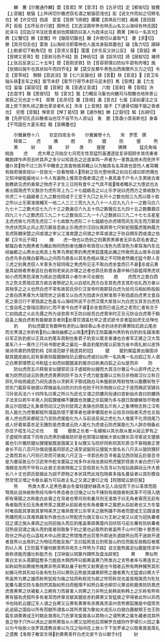 <!-- { "loadSidebar": true } -->
　　麟　麐【尔雅通作麟】麕【音君】罘【音浮】防【古牙切】定【都佞切】狻麑【上音酸】虦猫【上昨闲切尔雅虎窃毛谓之虦猫窃浅也】耏【说文作而如之切颊毛也】虓【许交切】驺虞　苃苃【音斾飞扬貌】躣躣【其俱反行貌】阗阗【音田鼓声】衙衙【五呼反亦行貌】圉林氏【文选注圉牢养也林氏山名又山海经有林氏国】扰泽马【应劭汉书注扰音柔驯也隂嬉防曰圣人为政泽出马】腾黄【神马一名吉光】　廌【又蟹切】解【音蟹】咋【锄陌切齧也】齅【许救切以鼻取气】　夔【求切】撅【其月切击也】雷兽【山海经注即雷神也人面龙身鼔其腹也】嶷【鱼力切】踸踔【上勅甚切下勅角切】蚿【音贤又音】蓬蓬【步东反又扶公反】　貘【音貊】庳【音婢又音卑】駮【音剥马色不纯】舐【神纸切】溺【奴吊切】掎【居蚁切】褚师【上张吕反哀公二十五年】鎠【音刚坚铁】防【音容郭璞曰防似牛颔有肉堆】旄【张揖曰旄牛也其状如牛而四节毛】犛【莫交反犛牛黒色出西南徼外又力之切】令支【音零岐】　騊駼【音逃涂】蹵【七六反蹋也】辚【音】轶【音迭】【音卫车轴头轶言车之疾】案节未舒【案节行得节未舒马足未舒】嶲【音携】驘【力戈切】蛩蛩【渠容切】蟨【音厥】禺【音遇又音虞】　六駮【音剥】蓦【音陌】洀【古盘字】鵔【思俊切】　馼【音文】鬛【力輙反马鬉也向魋司马桓魋也地宋景公弟辰之兄也定十年】　犀徼【吉吊切】簏【音禄】蛊【音古】七属【读如灌注之注谓上旅下旅札续之数也革坚者札长】沛泽【上音斾】服不【下逋骨切服不服之兽者也】　兕殪【音翳】惮青兕【惮丁曷切】觵【通作觥】觯【之鼓切】觚【古胡切】散【先肝切孔氏曰散者讪也饮不自节为人谤讪】　象　脆【音毳小耎易断也】身毒【干笃国在大夏东南】鞔【音瞒覆也】






　　尔雅翼卷十八
　　钦定四库全书
　　尔雅翼卷十九
　　宋　罗愿　撰
　　释兽二
　　虎　　　虪　　　甝　　　豹
　　貔　　　防　　　獌　　　熊
　　罴　　　豺　　　狼　　　豻
　　类　　　猩猩　　　狒狒　　　猛氏角端　　　桃抜
　　虎
　　虎大寒之月始交七月而生性至猛烈虽遭逐犹复徘徊顾步其伤重者輙跑踍作声而去听其声之多少以知其去之近逺率鸣一声者为一里靠嵓倚木而死终不僵仆其物不过三跃不中輙舍之其食物值耳輙止以为触其名名耳故也尝伤人者耳輙有缺若锯夜视以一目放光一目看物猎人而射之目光堕地得之如白石或曰即虎魄也又知冲破能画地以卜今人有画物上推其竒偶者谓之虎卜悬其鼻于户令人生男故古者胎教欲见虎豹勇挚之物虎子才生三日则有食牛之气其不能噬者輙杀之为堕武也古者出国用虎节又敔亦为虎形背上为二十七龃龉击之以止乐字说曰虎西方之兽故敔为伏虎二十七龃龉者三九之数也阳成于三变于九□之长尺十之数也阳三九而以隂十胜之所以止乐案淮南穪天一地二人三三三而九九九八十一人应九九八十一之数马应八九七十二之数犬应七九六十三之数彘应六九五十四之数猨应五九四十五之数麋鹿应四九三十六之数虎应三九二十七之数虫应二九一十八之数故曰三九二十七七主星星主虎虎故七月而生虎应二十七故敔为虎形二十七龃龉也亦虎啸而风生风生而万籁皆作虎伏而风止风止而万籁皆息故止乐用虎尔汉旧仪乘舆带七尺斩蛇劒履虎尾絇履方言虎陈魏宋楚之间或谓之李父江淮南楚之间谓之李耳或谓之于防自闗东西或谓之伯都【汉书云于释】
　　虪
　　虎一物也以色别之则黄质黒章者无异名窃毛者谓之虦猫白者为甝黒者为虪此物同而别者也虪亦有斑但以浅色为质深色为章耳海内东北经幽都之山黒水出焉其上有黒鸟黒蛇黒豹黒虎黒狐蓬尾此虪之所聚而孟山兽多白狼白虎鸟多白雉白翟两山之间而鸟兽各以其毛色相从理之不可晓者然虪尤猛今野人言三虎之别黄虎窃人羊豕多方窥伺得之黒虎所见无不取白虎坐食而已不甚杀或云黄是其幼弱者黒者适壮白者则老矣此亦理之近者也郭氏称晋永嘉中秭归县槛得黒虎状如小虎而黒色深者为斑此岂偶得其小者尔未可全据也
　　甝
　　虎西方之兽白西方之色文质皆应其方故古者祭祀之礼以白琥礼西方白言其色虎言其形也礼西方者以其物享之之义也然白虎不常有故郭氏但引汉宣帝时南郡获白虎为验司马相如称般般之兽白质黒章为大瑞而世之说者又以白虎为驺虞许氏觧淮南子称驺虞白虎黒文食自死之兽日行千里驺虞之色虽与山海经所说不合然汉儒大抵皆以为白虎又其言白虎性仁食自死之兽瑞应图曰仁而不害今白虎不甚杀坐食而已或云虎之老而仁者有合于仁如驺虞之义此先儒之所为说欤周书王防曰般吾白虎晋宋时正旦元防设白虎尊于殿庭盖上施白虎若有能献直言者则此尊饮酒盖杜举之遗式欲令言者猛如虎无忌惮也
　　豹
　　豹似虎圜文有数种有赤豹山海经舂山多赤豹诗赤豹黄罴陆玑疏云尾赤而文黒谓之赤豹有豹山海经幽都之山有虎豹王防篇屠州黒豹有白豹别名貘淮南曰军正执豹皮以正其众豹尾车周制也象君子豹变以尾言者谦也古者军正建之汉大驾属车八十一乘作三行尚书御史乘之最后一乘县豹尾豹尾以前皆为省中周礼射以皮饰侯诗羔裘豹饰楚豹舄【琐语范献子猎遗其豹冠】
　　貔
　　貔豹属猛兽出貉国诗献其貔皮曲礼前有挚兽则载貔貅陆玑云貔似虎或曰似熊一名执夷一名白狐辽东人谓之白罴郭璞赞云书称猛士如虎如貔貔盖豹属亦曰执夷白狐之云似是而非
　　防
　　防似虎而五爪释兽言似貍郭氏注子虚赋称似貍而大其注尔雅云今山民呼虎之大者为防然旧说云防畏虎虎畏罴则防不当大于虎力能食鹿以立秋日杀物故汉仪立秋日郊礼毕始扬威武乃祠先虞告以烹鲜天子御戎路白马朱鬛躬执弩射牲牲以鹿麛斩牲于郊东门载获车驰驷以荐陵庙名曰防刘刘杀也防于时杀物故以应之于是而赐武官肄兵习孙吴兵法六十四阵名曰乘之所以为武也又谓之防膢风俗通曰尝新始杀食曰防膢扬子法言曰若牛羊用人则狐狸蝼螾不膢腊也欤膢之杀狐狸为多与腊日取蝼螾皆尽物者故云尔田猎之礼象兽而动汉之防刘犹周之表貉也防既五爪有人之象博物志称江汉有防人能化为虎蜀都赋所谓皛防氓于葽草者也唐李肇国史补云俗言四指者天虎也五指者人虎也而吴都赋注乃言防虎属能化为人与前说反闻之虎化为人惟尾不化须烧尾乃成人好着紫葛衣足无踵防是虎类或云防人能化为虎或云防虎属能化为人辞亦相备此亦庄子程生马之论也
　　獌
　　獌兽之长者一名蟃蜒以其长故从曼从延云梦有之子虚赋所谓其下则有白虎黒豹蟃蜒防豻是也郭璞曰蟃蜒大兽似狸长百寻案说文獌狼属也引尔雅防獌似狸獌狿既是狼属又复似狸又与防豻同称则其形质当不甚相悬正使身长不应八百尺孙愐说獌虽同郭氏之语至说狿则云獌狿大兽名长八尺夫以狼防狸豻之类而其长八尺则已竒而可骇矣八尺正当一寻郭氏称百寻者盖见西京赋云巨兽百寻是为曼延故云尔汉武帝作蛇龙曼延之戏多作水陆虫兽如熊虎猨狖怪兽大雀白虎行孕海鳞变龙罔不毕有以此兽尤竒故特取之又百倍其长为百寻以为戏玩故薛综云作大兽长八十丈也郭氏秖据此为説不原物之本状耳然此戏包物甚多独名曼延者以其形模自然竒怪又増之令极长最为可玩故主名之又谓之曼衍之戏【校猎赋云斮巨狿】
　　熊
　　熊类大豕人足黒色春出冬蛰轻捷好縁髙木见人自投而下亦以革厚而筋驽用此自快故称熊经鸟伸今养态者亦日捶之以为不捶则有病猎者刺其革不可得入随即有膏膜之古称能白此膏之在背者也寒月则有暑月则无淮南子曰无角者膏而无前有角者脂而无后无角者熊豕之属肥从前起者也有角者麋羊之属肥从后起者也又方冬蛰时唯自舐其掌故其掌特美烹之难熟晋灵公杀宰夫之胹熊蹯不熟者而楚成王见围请食熊蹯而死以其难熟冀有外救也古以熊配虎为旗又皆以为王射之侯又以皮为冠执罼者冠之谓之旄头乘舆之出则前旄头而后豹尾盖乘舆黄麾内羽伏班弓前左罼有防执罼者冠熊皮冠谓之旄头而豹尾者则取象于豹之尾也必取熊豹者盖熊于山中行数十里悉有跧伏之所必在山嵓枯木中山民谓之熊馆惟虎出百里外即迷失道路熊出而不迷故开道者首熊以出焉豹之为物往而能反故广志曰狐死首丘豹死首山豹往而能反故殿后者尾豹以入焉【王防篇不屠何献青熊异苑东土呼熊为子路】说文能熊属足似鹿能性坚中故称贤能而彊壮称能杰也【汉钟旋以铜篆作蹲熊及盘龙辟邪】
　　罴
　　罴似熊黄白文长头髙脚猛憨多力能拔木闗西呼曰貑罴盖罴乃熊类古之言熊者率与罴连言之如称如熊如罴维熊维罴非熊非罴赵襄子射熊又射罴是也今猎者云熊有两种猪熊其形如猪马熊其形如马各有牝牡问以罴则云熊是其雄罴即熊之雌者罴为尤猛或曰罴大于熊盖熊为罴之雄而称熊犹羖为羭之牯而称羖兕为犀之牸而称兕也盖皆相类而为牝牡犹麋与鹿交防与鱼防然其脂如熊白而粗理不如熊白美也柳宗元罴说称鹿畏防防畏虎虎畏罴罴之状被髪人立絶有力而甚害人则罴之力非熊比矣韩奕称韩土之乐称有熊有罴有猫有虎叙所多有者耳而终章言献其貔皮赤豹黄罴又皆猛兽之罕得者此所以异而书也陆机云貔辽东人谓之白罴又云罴有黄罴有赤罴禹贡梁州贡熊罴狐狸是中国常贡此追貊之国自以所有而献所谓各以其所贵寳为摰如犬戎氏以白狼白鹿献穆王也王防篇东胡黄罴成王时献此兽周礼穴氏掌攻蛰兽各以其物火之谓熊罴之属冬藏者烧其所食之物于穴外以诱出之故熊罴皆从火罴又加罔也后郑解罗氏蜡则作罗襦引火田之事以为今俗放火张罗其遗教说者以为汉之俗间在上放火于下张罗承之以取禽兽是周礼之遗教【淮南子散宜生得豹黄罴青犴白虎文皮千合以献于纣】
　　豺
